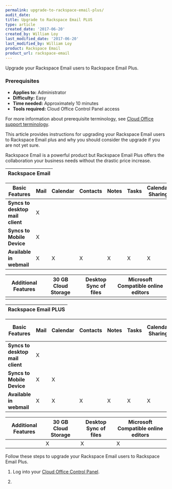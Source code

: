```yaml
---
permalink: upgrade-to-rackspace-email-plus/
audit_date:
title: Upgrade to Rackspace Email PLUS
type: article
created_date: '2017-06-20'
created_by: William Loy
last_modified_date: '2017-06-20'
last_modified_by: William Loy
product: Rackspace Email
product_url: rackspace-email
---
```

Upgrade your Rackspace Email users to Rackspace Email Plus.

### Prerequisites

- **Applies to:** Administrator
- **Difficulty:** Easy
- **Time needed:** Approximately 10 minutes
- **Tools required:** Cloud Office Control Panel access

For more information about prerequisite terminology, see [Cloud Office support terminology](/how-to/cloud-office-support-terminology/).

This article provides instructions for upgrading your Rackspace Email users to Rackspace Email plus and why you should consider the
upgrade if you are not yet sure.

Rackspace Email is a powerful product but Rackspace Email Plus offers the collaboration your business needs without the
drastic price increase.

|Rackspace Email|
|---|

| Basic Features  | Mail | Calendar | Contacts | Notes | Tasks | Calendar Sharing |
|---|---|---|---|---|---|---|
|**Syncs to desktop mail client**| X | | | | | |
|**Syncs to Mobile Device**| X | | | | | |
|**Available in webmail**|  X | X | X | X | X | X |

|Additional Features | 30 GB Cloud Storage | Desktop Sync of files | Microsoft Compatible online editors |
|---|---|---|---|
|  |  |  |  |

|Rackspace Email PLUS|
|---|

| Basic Features  | Mail | Calendar | Contacts | Notes | Tasks | Calendar Sharing | 30GB Cloud Storage|
|---|---|---|---|---|---|---|---|
|**Syncs to desktop mail client**| X |  |  |  | | | |
|**Syncs to Mobile Device**| X | X | | | |  | |
|**Available in webmail**| X | X | X | X | X | X | |

|Additional Features | 30 GB Cloud Storage | Desktop Sync of files | Microsoft Compatible online editors |
|---|---|---|---|
|  | X | X | X |



Follow these steps to upgrade your Rackspace Email users to Rackspace Email Plus.

1. Log into your [Cloud Office Control Panel](https://cp.rackspace.com/Login.aspx?ReturnUrl=%2f "Cloud Office Control Panel").

2.
